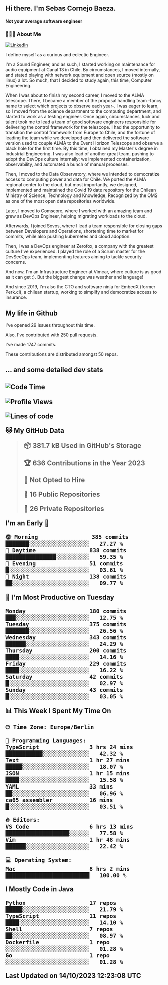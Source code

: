 <h2> Hi there.  I'm Sebas Cornejo Baeza.</h2>
<h4> Not your average software engineer</h4>
<h3> 👨🏻‍💻 About Me </h3>
<a href="http://linkedin.com/in/sebastian-cornejo-baeza/"><img alt="LinkedIn" src="https://img.shields.io/badge/Sebas%20Cornejo%20-informational?style=appveyor&logo=linkedin"></a>


I define myself as a curious and eclectic Engineer.

I'm a Sound Engineer, and as such, I started working on maintenance for audio equipment at Canal 13 in Chile.
By circumstances, I moved internally, and stated playing with network equipment and open source (mostly on linux) 
a lot. So much, that I decided to study again, this time, Computer Engineering.

When I was about to finish my second career, I moved to the ALMA telescope. There, I became a member of the proposal handling team
-fancy name to select which projects to observe each year-. 
I was eager to learn, so I moved from the science department to the computing department, and started to work as 
a testing engineer. Once again, circumstances, luck and talent took me to lead a team of good software engineers 
responsible for delivering the control framework for the telescope. I had the opportunity to transition the control framework from
Europe to Chile, and the fortune of leading the team while we developed and then delivered the software
version used to couple ALMA to the Event Horizon Telescope and observe a black hole for the first time.
By this time, I obtained my Master's degree in Industrial Engineering.
I was also lead of another great team, pushing to adopt the DevOps culture internally: we implemented containerization, observability, and automated a bunch of manual processes.

Then, I moved to the Data Observatory, where we intended to democratize access to computing power
and data for Chile. We ported the ALMA regional center to the cloud, but most importantly, we designed, implemented
and maintained the Covid 19 date repository for the Chilean Ministry of Science, Technology and Knowledge, Recognized by the OMS as one of the most open
data repositories worldwide.

Later, I moved to Comscore, where I worked with an amazing team and grew as DevOps Engineer, helping migrating workloads to the cloud.

Afterwards, I joined Sovos, where I lead a team responsible for closing gaps between Developers and Operations, shortening time to market for commits, while
also pushing kubernetes and cloud adoption.

Then, I was a DevOps engineer at Zerofox, a company with the greatest culture I've experienced. I played the role of a Scrum master for the DevSecOps team,
implementing features aiming to tackle security concerns.

And now, I'm an Infrastructure Engineer at Vimcar, where culture is as good as it can get :). But the biggest change was weather and language!
 
And since 2019, I'm also the CTO and software ninja for EmbedX (former Perk.cl), a chilean startup, working to simplify and democratize access to insurance.

<h2> My life in Github </h2>

I've opened 29 issues throughout this time.

Also, I've contributed with 250 pull requests.

I've made 1747 commits.

These contributions are distributed amongst 50 repos.

<h2>... and some detailed dev stats<h2>

<!--START_SECTION:waka-->
![Code Time](http://img.shields.io/badge/Code%20Time-521%20hrs%2025%20mins-blue)

![Profile Views](http://img.shields.io/badge/Profile%20Views-0-blue)

![Lines of code](https://img.shields.io/badge/From%20Hello%20World%20I%27ve%20Written-826.1%20thousand%20lines%20of%20code-blue)

**🐱 My GitHub Data** 

> 📦 381.7 kB Used in GitHub's Storage 
 > 
> 🏆 636 Contributions in the Year 2023
 > 
> 🚫 Not Opted to Hire
 > 
> 📜 16 Public Repositories 
 > 
> 🔑 26 Private Repositories 
 > 
**I'm an Early 🐤** 

```text
🌞 Morning                385 commits         ███████░░░░░░░░░░░░░░░░░░   27.27 % 
🌆 Daytime                838 commits         ███████████████░░░░░░░░░░   59.35 % 
🌃 Evening                51 commits          █░░░░░░░░░░░░░░░░░░░░░░░░   03.61 % 
🌙 Night                  138 commits         ██░░░░░░░░░░░░░░░░░░░░░░░   09.77 % 
```
📅 **I'm Most Productive on Tuesday** 

```text
Monday                   180 commits         ███░░░░░░░░░░░░░░░░░░░░░░   12.75 % 
Tuesday                  375 commits         ███████░░░░░░░░░░░░░░░░░░   26.56 % 
Wednesday                343 commits         ██████░░░░░░░░░░░░░░░░░░░   24.29 % 
Thursday                 200 commits         ████░░░░░░░░░░░░░░░░░░░░░   14.16 % 
Friday                   229 commits         ████░░░░░░░░░░░░░░░░░░░░░   16.22 % 
Saturday                 42 commits          █░░░░░░░░░░░░░░░░░░░░░░░░   02.97 % 
Sunday                   43 commits          █░░░░░░░░░░░░░░░░░░░░░░░░   03.05 % 
```


📊 **This Week I Spent My Time On** 

```text
🕑︎ Time Zone: Europe/Berlin

💬 Programming Languages: 
TypeScript               3 hrs 24 mins       ███████████░░░░░░░░░░░░░░   42.32 % 
Text                     1 hr 27 mins        █████░░░░░░░░░░░░░░░░░░░░   18.07 % 
JSON                     1 hr 15 mins        ████░░░░░░░░░░░░░░░░░░░░░   15.58 % 
YAML                     33 mins             ██░░░░░░░░░░░░░░░░░░░░░░░   06.96 % 
ca65 assembler           16 mins             █░░░░░░░░░░░░░░░░░░░░░░░░   03.51 % 

🔥 Editors: 
VS Code                  6 hrs 13 mins       ███████████████████░░░░░░   77.58 % 
Vim                      1 hr 48 mins        ██████░░░░░░░░░░░░░░░░░░░   22.42 % 

💻 Operating System: 
Mac                      8 hrs 2 mins        █████████████████████████   100.00 % 
```

**I Mostly Code in Java** 

```text
Python                   17 repos            █████░░░░░░░░░░░░░░░░░░░░   21.79 % 
TypeScript               11 repos            ████░░░░░░░░░░░░░░░░░░░░░   14.10 % 
Shell                    7 repos             ██░░░░░░░░░░░░░░░░░░░░░░░   08.97 % 
Dockerfile               1 repo              ░░░░░░░░░░░░░░░░░░░░░░░░░   01.28 % 
Go                       1 repo              ░░░░░░░░░░░░░░░░░░░░░░░░░   01.28 % 
```




 Last Updated on 14/10/2023 12:23:08 UTC
<!--END_SECTION:waka-->
